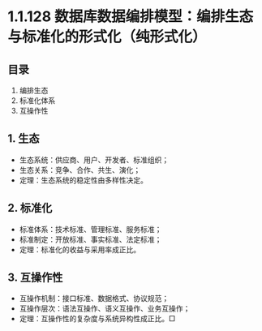 # 1.1.128 数据库数据编排模型：编排生态与标准化的形式化（纯形式化）

## 目录

1. 编排生态
2. 标准化体系
3. 互操作性

## 1. 生态

- 生态系统：供应商、用户、开发者、标准组织；
- 生态关系：竞争、合作、共生、演化；
- 定理：生态系统的稳定性由多样性决定。

## 2. 标准化

- 标准体系：技术标准、管理标准、服务标准；
- 标准制定：开放标准、事实标准、法定标准；
- 定理：标准化的收益与采用率成正比。

## 3. 互操作性

- 互操作机制：接口标准、数据格式、协议规范；
- 互操作层次：语法互操作、语义互操作、业务互操作；
- 定理：互操作性的复杂度与系统异构性成正比。□
